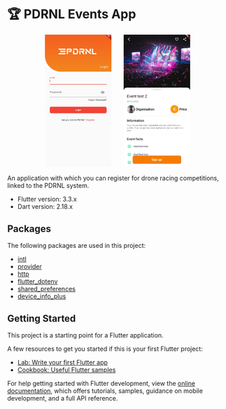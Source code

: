 # 🏆 PDRNL Events App

<p align="middle">
  <img src="assets/screens/login_screen.jpg" width="30%" style="margin-right: 25px;" />
  <img src="assets/screens/event_detail_screen.jpg" width="30%" />
</p>

An application with which you can register for drone racing competitions, linked to the PDRNL system.

- Flutter version: 3.3.x
- Dart version: 2.18.x

## Packages

The following packages are used in this project:

- [intl](https://pub.dev/packages/intl)
- [provider](https://pub.dev/packages/provider)
- [http](https://pub.dev/packages/http)
- [flutter_dotenv](https://pub.dev/packages/flutter_dotenv)
- [shared_preferences](https://pub.dev/packages/shared_preferences)
- [device_info_plus](https://pub.dev/packages/device_info_plus)

## Getting Started

This project is a starting point for a Flutter application.

A few resources to get you started if this is your first Flutter project:

- [Lab: Write your first Flutter app](https://docs.flutter.dev/get-started/codelab)
- [Cookbook: Useful Flutter samples](https://docs.flutter.dev/cookbook)

For help getting started with Flutter development, view the
[online documentation](https://docs.flutter.dev/), which offers tutorials,
samples, guidance on mobile development, and a full API reference.
